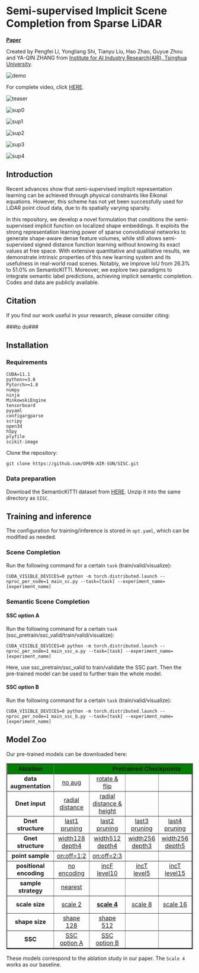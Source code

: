# Semi-supervised Implicit Scene Completion from Sparse LiDAR

[**Paper**]() 

Created by Pengfei Li, Yongliang Shi, Tianyu Liu, Hao Zhao, Guyue Zhou and YA-QIN ZHANG from <a href="http://air.tsinghua.edu.cn/EN/" target="_blank">Institute for AI Industry Research(AIR), Tsinghua University</a>.

![demo](doc/demo.gif)

For complete video, click [HERE](https://youtu.be/8x_XOSrr5K0).

![teaser](doc/qualitative.png)

![sup0](doc/qualitative_0.png)

![sup1](doc/qualitative_1.png)

![sup2](doc/qualitative_2.png)

![sup3](doc/qualitative_3.png)

![sup4](doc/qualitative_4.png)


## Introduction

Recent advances show that semi-supervised implicit representation learning can be achieved through physical constraints like Eikonal equations. However, this scheme has not yet been successfully used for LiDAR point cloud data, due to its spatially varying sparsity. 

In this repository, we develop a novel formulation that conditions the semi-supervised implicit function on localized shape embeddings. It exploits the strong representation learning power of sparse convolutional networks to generate shape-aware dense feature volumes, while still allows semi-supervised signed distance function learning without knowing its exact values at free space. With extensive quantitative and qualitative results, we demonstrate intrinsic properties of this new learning system and its usefulness in real-world road scenes. Notably, we improve IoU from 26.3\% to 51.0\% on SemanticKITTI. Moreover, we explore two paradigms to integrate semantic label predictions, achieving implicit semantic completion. Codes and data are publicly available.

## Citation

If you find our work useful in your research, please consider citing:

\#\#\#to do\#\#\#


## Installation

### Requirements
    
    CUDA=11.1
    python>=3.8
    Pytorch>=1.8
    numpy
    ninja
    MinkowskiEngine
    tensorboard
    pyyaml
    configargparse
    scripy
    open3d
    h5py
    plyfile
    scikit-image



Clone the repository:
    
    git clone https://github.com/OPEN-AIR-SUN/SISC.git


### Data preparation

Download the SemanticKITTI dataset from 
[HERE](http://semantic-kitti.org/assets/data_odometry_voxels.zip). Unzip it into the same directory as `SISC`.



## Training and inference
The configuration for training/inference is stored in `opt.yaml`, which can be modified as needed.

### Scene Completion

Run the following command for a certain `task` (train/valid/visualize):

    CUDA_VISIBLE_DEVICES=0 python -m torch.distributed.launch --nproc_per_node=1 main_sc.py --task=[task] --experiment_name=[experiment_name]


### Semantic Scene Completion
#### SSC option A
Run the following command for a certain `task` (ssc_pretrain/ssc_valid/train/valid/visualize):

    CUDA_VISIBLE_DEVICES=0 python -m torch.distributed.launch --nproc_per_node=1 main_ssc_a.py --task=[task] --experiment_name=[experiment_name]

Here, use ssc_pretrain/ssc_valid to train/validate the SSC part. Then the pre-trained model can be used to further train the whole model.

#### SSC option B
Run the following command for a certain `task` (train/valid/visualize):

    CUDA_VISIBLE_DEVICES=0 python -m torch.distributed.launch --nproc_per_node=1 main_ssc_b.py --task=[task] --experiment_name=[experiment_name]


## Model Zoo
Our pre-trained models can be downloaded here:
<table border="2">
    <tr>
        <td style="background-color:green"><center><b>Ablation</td> 
        <td style="background-color:green" colspan="6"><center><b>Pretrained Checkpoints</td> 
   </tr>
    <tr>
        <td><b><center>data augmentation</td>    
        <td width="150">
            <a href="https://drive.google.com/file/d/1emXd-yTPfBf2gBmnggIANxCDg73mnPn5/view?usp=sharing">
                    <center>no aug
            </a>
        </td>  
        <td>
            <a href="https://drive.google.com/file/d/1a1TzSgBwPs_IKkkaS2CdUa4hrmiKYq4_/view?usp=sharing">
                    <center>rotate & flip
            </a>
        </td>  
        <td>
        </td>  
        <td>
        </td>  
        <td>
        </td>  
        <td>
        </td>  
    </tr>
    <tr>
        <td><b><center>Dnet input</td>    
        <td>
            <a href="https://drive.google.com/file/d/1GwWAHlHkg--07UzPq37nyCzh0Mnx__55/view?usp=sharing">
                    <center>radial distance
            </a>
        </td>  
        <td>
            <a href="https://drive.google.com/file/d/1IHzXW6DjaYYvr76vtPPEr6sspojx8-Ba/view?usp=sharing">
                    <center>radial distance & height
            </a>
        </td> 
        <td>
        </td>  
        <td>
        </td> 
        <td>
        </td> 
        <td>
        </td> 
    </tr>
    <tr>
        <td><b><center>Dnet structure</td>    
        <td>
            <a href="https://drive.google.com/file/d/1jwHxrRH5xaW95MgaiQ1lYTg8l57E6Taj/view?usp=sharing">
                    <center>last1 pruning
            </a>
        </td>  
        <td>
            <a href="https://drive.google.com/file/d/1ydzQx4loYYkICJKJi20YG6t05Osb3Djr/view?usp=sharing">
                    <center>last2 pruning
            </a>
        </td>  
        <td>
            <a href="https://drive.google.com/file/d/1jrugPHXjrv7z5PUQxF_rM-yFGjeHZD_8/view?usp=sharing">
                    <center>last3 pruning
            </a>
        </td>  
        <td>
            <a href="https://drive.google.com/file/d/1TpkvCEtRGls3ZJklyOiDYwKoUGEH4cCZ/view?usp=sharing">
                    <center>last4 pruning
            </a>
        </td>  
        <td>
            <a href="https://drive.google.com/file/d/1S59qwyUgl14vAC-Ri8jZxKAK2B50bKnt/view?usp=sharing">
                    <center>Dnet relu
            </a>
        </td>  
        <td>
            <a href="https://drive.google.com/file/d/1A6_wyJHVZRHudwtaD5w5HebCiv_oL7bY/view?usp=sharing">
                    <center>4convs output
            </a>
        </td>  
    </tr>
    <tr>
        <td><b><center>Gnet structure</td>    
        <td>
            <a href="https://drive.google.com/file/d/19vX4i773A6Df6YLTdyP_MxzoR8KCX1Gf/view?usp=sharing">
                    <center>width128 depth4
            </a>
        </td>  
        <td>
            <a href="https://drive.google.com/file/d/1SED3cV4Fc6Sf2F3bIaf8l5KwgkqI6RMu/view?usp=sharing">
                    <center>width512 depth4
            </a>
        </td>  
        <td>
            <a href="https://drive.google.com/file/d/1s1WBgNhr_gImO-wDNNGqwcHOziRjTXh5/view?usp=sharing">
                    <center>width256 depth3
            </a>
        </td>  
        <td>
            <a href="https://drive.google.com/file/d/1-rVag5fkg3l1WzvyjS4zpKZQBowkXj7p/view?usp=sharing">
                    <center>width256 depth5
            </a>
        </td> 
        <td>
            <a href="https://drive.google.com/file/d/1IW6wUFTej_wBwzSWwFQe5iOT5KXke2Pm/view?usp=sharing">
                    <center>Gnet relu
            </a>
        </td>
        <td>
        </td> 
    </tr>
    <tr>
        <td><b><center>point sample</td>    
        <td>
            <a href="https://drive.google.com/file/d/1qBx3ZKAwRhdZ-BvFsJcUZI1MqPBUli26/view?usp=sharing">
                    <center>on:off=1:2
            </a>
        </td>  
        <td>
            <a href="https://drive.google.com/file/d/1DzxctLzRBmm_W23O2Jum9kqSZGQ-JMXp/view?usp=sharing">
                    <center>on:off=2:3
            </a>
        </td>
        <td>
        </td>  
        <td>
        </td>  
        <td>
        </td>  
        <td>
        </td>  
    </tr>
    <tr>
        <td><b><center>positional encoding</td>    
        <td>
            <a href="https://drive.google.com/file/d/1MTiB5BgrSMj0tEmz7UykVcUKGgkOJr0J/view?usp=sharing">
                    <center>no encoding
            </a>
        </td>  
        <td>
            <a href="https://drive.google.com/file/d/12Eoyb1ClU75F_p37wyssVD7INJy2KlHO/view?usp=sharing">
                    <center>incF level10
            </a>
        </td>  
        <td>
            <a href="https://drive.google.com/file/d/1j46UUuLoRT-8eH6VlyNbJEbU3SRU3oEY/view?usp=sharing">
                    <center>incT level5
            </a>
        </td>  
        <td>
            <a href="https://drive.google.com/file/d/1RLl_OjhrdSnqtXL88-Q1hXszEtBd-gVD/view?usp=sharing">
                    <center>incT level15
            </a>
        </td>      
        <td>
        </td>      
        <td>
        </td>      
    </tr>
    <tr>
        <td><b><center>sample strategy</td>    
        <td>
            <a href="https://drive.google.com/file/d/1RQgA_NAuNcBCXDtHTgEatkBme7GfumLG/view?usp=sharing">
                    <center>nearest
            </a>
        </td>     
        <td>
        </td>  
        <td>
        </td>  
        <td>
        </td>  
        <td>
        </td>  
        <td>
        </td>  
    </tr>
    <tr>
        <td><b><center>scale size</td>    
        <td>
            <a href="https://drive.google.com/file/d/1hJb4woXN5uuG7WKOKgwvLzkWxC-Smh5L/view?usp=sharing">
                    <center>scale 2
            </a>
        </td>  
        <td>
            <a href="https://drive.google.com/file/d/18YPYrKvC7KcMp0nLqU98WnjJs6JTKsda/view?usp=sharing">
                    <center> <b> <u> scale 4
            </a>
        </td>  
        <td>
            <a href="https://drive.google.com/file/d/1D8DLWcGFxrFR5_RtrNlV1-Ov7-JPIdTT/view?usp=sharing">
                    <center>scale 8
            </a>
        </td>  
        <td>
            <a href="https://drive.google.com/file/d/1lAhTYSJQmdAdTWcIpCAHkbOb4UBItMgf/view?usp=sharing">
                    <center>scale 16
            </a>
        </td>  
        <td>
            <a href="https://drive.google.com/file/d/1tNrCnqmcb8_xgBEL5elis36E3yrSrMLv/view?usp=sharing">
                    <center>scale 32
            </a>
        </td>  
        <td>
        </td>  
    </tr>
    <tr>
        <td><b><center>shape size</td>    
        <td>
            <a href="https://drive.google.com/file/d/1iM2xVFh1Qk27HMKhKp5WyjkSoxsAJqoI/view?usp=sharing">
                    <center>shape 128
            </a>
        </td>  
        <td>
            <a href="https://drive.google.com/file/d/1QDngtgrYjoMlk4ZKi6bODH8XJnj1aN0N/view?usp=sharing">
                    <center>shape 512
            </a>
        </td>  
        <td>
        </td>  
        <td>
        </td>  
        <td>
        </td>  
        <td>
        </td>  
    </tr>
    <tr>
        <td><b><center>SSC</td>    
        <td>
            <a href="https://drive.google.com/file/d/17e5M2Z-TFcplfL61b54Zea8lCrBylqyT/view?usp=sharing">
                    <center>SSC option A
            </a>
        </td>  
        <td>
            <a href="https://drive.google.com/file/d/1eecCo4_fyuOcfn2zTidSq07xYRrWpfjN/view?usp=sharing">
                    <center>SSC option B
            </a>
        </td>  
        <td>
        </td>  
        <td>
        </td>  
        <td>
        </td>  
        <td>
        </td>  
    </tr>
</table>


These models correspond to the ablation study in our paper. The `Scale 4` works as our baseline.

